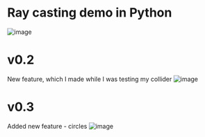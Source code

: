 # Ray casting demo in Python
![image](https://user-images.githubusercontent.com/77832376/140412355-62edd0b4-0140-49fb-844b-d7c44d0162d6.png)

# v0.2
New feature, which I made while I was testing my collider
![image](https://user-images.githubusercontent.com/77832376/140433224-7a20b844-6364-4b61-a857-16d784404e00.png)

# v0.3
Added new feature - circles
![image](https://user-images.githubusercontent.com/77832376/140508921-f8e184a6-c8f2-4555-b8d7-e7e526a6bf61.png)
